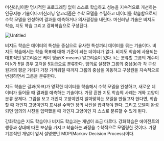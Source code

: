 머신러닝이란 명시적인 프로그래밍 없이 스스로 학습하고 성능을 지속적으로 개선하는 인공지능 기술이다.머신러닝 알고리즘은 수학 모델을 수립하고 데이터를 학습함으로써 수학 모델을 완성하여 결과를 예측하거나 의사결정을 내린다. 머신러닝 기술은 비지도 학습, 지도 학습 그리고 강화학습으로 구성된다.

![Untitled](https://prod-files-secure.s3.us-west-2.amazonaws.com/af8ccc60-b5bc-4fb3-b673-8c537574dcf3/fb437221-0350-42e9-a939-69a59232633e/Untitled.png)

비지도 학습은 데이터의 특성을 중심으로 유사한 특성끼리 데이터를 묶는 기술이다. 비지도 학습에서는 학습 목표에 대해 기준이 되는 데이터가 없다. 비지도 학습에 사용되는 대표적인 알고리즘은 케이 평균(K-means) 알고리즘이 있다. k는 분류할 그룹의 개수이며 k가 5일 경우 고객을 5등급으로 분류한다. 임의로 설정한 그룹의 중심(k)과 각 구성원과의 평균 거리가 가장 가까워질 때까지 그룹의 중심을 이동하고 구성원을 지속적으로 변경하면서 그룹을 분류한다.

 지도 학습은 결과(목표)가 명확한 데이터를 학습해서 수학 모델을 완성하고, 새로운 데이터가 들어올 때 결과를 예측하는 기술이다. 가장 흔한 지도 학습의 사례는 개와 고양이 분류 문제다. 그림을 보고 개인지 고양이인지 알아맞히는 모델을 만들고자 한다면, 학습할 때 개인지 고양이인지 표시된 수백만 장의 사진을 입력해야 한다. 그리고 모델이 완성되면 임의의 사진을 입력했을 때 개인지 고양이인 지 스스로 분류할 수 있게 된다.

강화학습은 지도 학습이나 비지도 학습과는 개념이 조금 다르다. 강화학습은 에이전트의 행동과 상태에 따른 보상을 가지고 학습하는 과정을 수학적으로 모델링한 것이다. 가장 기본적인 개념이 앞서 설명했던 MDP(Markov Decision Process)이다.
